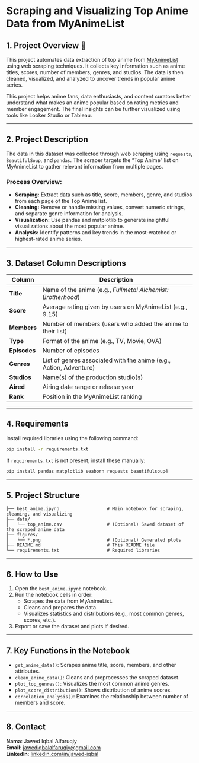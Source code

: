 
# Scraping and Visualizing Top Anime Data from MyAnimeList

## 1. Project Overview 📌  
This project automates data extraction of top anime from [MyAnimeList](https://myanimelist.net) using web scraping techniques. It collects key information such as anime titles, scores, number of members, genres, and studios. The data is then cleaned, visualized, and analyzed to uncover trends in popular anime series.

This project helps anime fans, data enthusiasts, and content curators better understand what makes an anime popular based on rating metrics and member engagement. The final insights can be further visualized using tools like Looker Studio or Tableau.

---

## 2. Project Description  
The data in this dataset was collected through web scraping using `requests`, `BeautifulSoup`, and `pandas`. The scraper targets the “Top Anime” list on MyAnimeList to gather relevant information from multiple pages.

### Process Overview:
- **Scraping:** Extract data such as title, score, members, genre, and studios from each page of the Top Anime list.
- **Cleaning:** Remove or handle missing values, convert numeric strings, and separate genre information for analysis.
- **Visualization:** Use pandas and matplotlib to generate insightful visualizations about the most popular anime.
- **Analysis:** Identify patterns and key trends in the most-watched or highest-rated anime series.

---

## 3. Dataset Column Descriptions  
| Column              | Description                                                                 |
|---------------------|-----------------------------------------------------------------------------|
| **Title**           | Name of the anime (e.g., *Fullmetal Alchemist: Brotherhood*)               |
| **Score**           | Average rating given by users on MyAnimeList (e.g., 9.15)                   |
| **Members**         | Number of members (users who added the anime to their list)                 |
| **Type**            | Format of the anime (e.g., TV, Movie, OVA)                                  |
| **Episodes**        | Number of episodes                                                          |
| **Genres**          | List of genres associated with the anime (e.g., Action, Adventure)          |
| **Studios**         | Name(s) of the production studio(s)                                         |
| **Aired**           | Airing date range or release year                                           |
| **Rank**            | Position in the MyAnimeList ranking                                         |

---

## 4. Requirements  
Install required libraries using the following command:

```bash
pip install -r requirements.txt
```

If `requirements.txt` is not present, install these manually:

```bash
pip install pandas matplotlib seaborn requests beautifulsoup4
```

---

## 5. Project Structure  

```
├── best_anime.ipynb                  # Main notebook for scraping, cleaning, and visualizing
├── data/
│   └── top_anime.csv                 # (Optional) Saved dataset of the scraped anime data
├── figures/
│   └── *.png                         # (Optional) Generated plots
├── README.md                         # This README file
└── requirements.txt                  # Required libraries
```

---

## 6. How to Use  
1. Open the `best_anime.ipynb` notebook.
2. Run the notebook cells in order:
   - Scrapes the data from MyAnimeList.
   - Cleans and prepares the data.
   - Visualizes statistics and distributions (e.g., most common genres, scores, etc.).
3. Export or save the dataset and plots if desired.

---

## 7. Key Functions in the Notebook  

- `get_anime_data()`: Scrapes anime title, score, members, and other attributes.
- `clean_anime_data()`: Cleans and preprocesses the scraped dataset.
- `plot_top_genres()`: Visualizes the most common anime genres.
- `plot_score_distribution()`: Shows distribution of anime scores.
- `correlation_analysis()`: Examines the relationship between number of members and score.

---

## 8. Contact  

**Nama**: Jawed Iqbal Alfaruqiy <br>
**Email**: jawediqbalalfaruqiy@gmail.com  
**LinkedIn**: [linkedin.com/in/jawed-iqbal](https://www.linkedin.com/in/jawed-iqbal)
